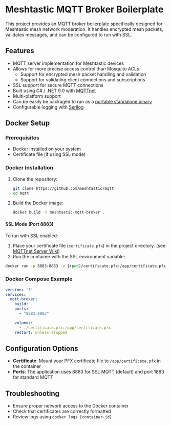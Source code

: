# Meshtastic MQTT Broker Boilerplate

This project provides an MQTT broker boilerplate specifically designed for Meshtastic mesh network moderation. It handles encrypted mesh packets, validates messages, and can be configured to run with SSL.

## Features

- MQTT server implementation for Meshtastic devices
- Allows for more precise access control than Mosquito ACLs
  - Support for encrypted mesh packet handling and validation
  - Support for validating client connections and subscriptions
- SSL support for secure MQTT connections
- Built using C# / .NET 9.0 with [MQTTnet](https://github.com/dotnet/MQTTnet)
- Multi-platform support
- Can be easily be packaged to run as a [portable standalone binary](https://learn.microsoft.com/en-us/dotnet/core/deploying/single-file/overview?tabs=cli)
- Configurable logging with [Serilog](https://serilog.net/)

## Docker Setup

### Prerequisites

- Docker installed on your system
- Certificate file (if using SSL mode)

### Docker Installation

1. Clone the repository:
   ```bash
   git clone https://github.com/meshtastic/mqtt
   cd mqtt
   ```

2. Build the Docker image:
   ```bash
   docker build -t meshtastic-mqtt-broker .
   ```

#### SSL Mode (Port 8883)

To run with SSL enabled:

1. Place your certificate file (`certificate.pfx`) in the project directory. (see [MQTTnet Server Wiki](https://github.com/dotnet/MQTTnet/wiki/Server))
2. Run the container with the SSL environment variable:

```bash
docker run -p 8883:8883 -v $(pwd)/certificate.pfx:/app/certificate.pfx meshtastic-mqtt-broker
```

### Docker Compose Example

```yaml
version: '3'
services:
  mqtt-broker:
    build: .
    ports:
      - "8883:8883"

    volumes:
      - ./certificate.pfx:/app/certificate.pfx
    restart: unless-stopped
```

## Configuration Options


- **Certificate**: Mount your PFX certificate file to `/app/certificate.pfx` in the container
- **Ports**: The application uses  8883 for SSL MQTT (default) and port 1883 for standard MQTT

## Troubleshooting

- Ensure proper network access to the Docker container
- Check that certificates are correctly formatted
- Review logs using `docker logs [container-id]`
